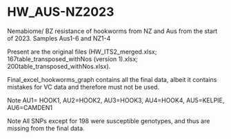 # HW_AUS-NZ2023
Nemabiome/ BZ resistance of hookworms from NZ and Aus from the start of 2023. Samples Aus1-6 and NZ1-4

Present are the original files (HW_ITS2_merged.xlsx; 167table_transposed_withNos (version 1).xlsx; 200table_transposed_withNos.xlsx). 

Final_excel_hookworms_graph contains all the final data, albeit it contains mistakes for VC data and therefore must not be used. 

Note AU1= HOOK1, AU2=HOOK2, AU3=HOOK3, AU4=HOOK4, AU5=KELPIE, AU6=CAMDEN1

Note All SNPs except for 198 were susceptible genotypes, and thus are missing from the final data. 
